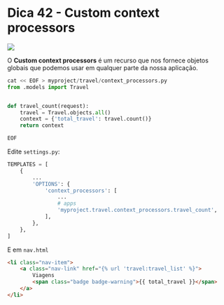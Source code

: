# Dica 42 - Custom context processors

<a href="https://youtu.be/VidyZ5gqSRY">
    <img src="../.gitbook/assets/youtube.png">
</a>

O **Custom context processors** é um recurso que nos fornece objetos globais que podemos usar em qualquer parte da nossa aplicação.

```python
cat << EOF > myproject/travel/context_processors.py
from .models import Travel


def travel_count(request):
    travel = Travel.objects.all()
    context = {'total_travel': travel.count()}
    return context

EOF
```

Edite `settings.py`:

```python
TEMPLATES = [
    {
        ...
        'OPTIONS': {
            'context_processors': [
                ...
                # apps
                'myproject.travel.context_processors.travel_count',
            ],
        },
    },
]
```

E em `nav.html`

```html
<li class="nav-item">
    <a class="nav-link" href="{% url 'travel:travel_list' %}">
        Viagens
        <span class="badge badge-warning">{{ total_travel }}</span>
    </a>
</li>
```

